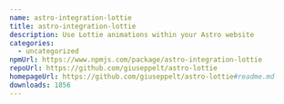 ```yaml
---
name: astro-integration-lottie
title: astro-integration-lottie
description: Use Lottie animations within your Astro website
categories:
  - uncategorized
npmUrl: https://www.npmjs.com/package/astro-integration-lottie
repoUrl: https://github.com/giuseppelt/astro-lottie
homepageUrl: https://github.com/giuseppelt/astro-lottie#readme.md
downloads: 1856
---
```

